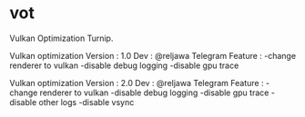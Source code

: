 # vot
Vulkan Optimization Turnip.

Vulkan optimization 
Version : 1.0
Dev : @reljawa Telegram
Feature :
-change renderer to vulkan
-disable debug logging
-disable gpu trace

Vulkan optimization 
Version : 2.0
Dev : @reljawa Telegram
Feature :
-change renderer to vulkan
-disable debug logging
-disable gpu trace
-disable other logs
-disable vsync
